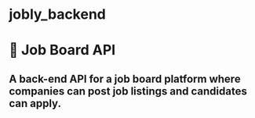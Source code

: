 # jobly_backend
# 💼 Job Board API
## A back-end API for a job board platform where companies can post job listings and candidates can apply.